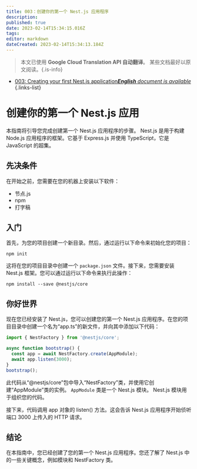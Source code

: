 ```yaml
---
title: 003：创建你的第一个 Nest.js 应用程序
description: 
published: true
date: 2023-02-14T15:34:15.016Z
tags: 
editor: markdown
dateCreated: 2023-02-14T15:34:13.184Z
---
```


> 本文已使用 **Google Cloud Translation API 自动翻译**。
某些文档最好以原文阅读。{.is-info}



- [003: Creating your first Nest.js application***English** document is available*](/en/Knowledge-base/Nest-js/Learning/003-creating-your-first-nest-js-application)
{.links-list}


# 创建你的第一个 Nest.js 应用

本指南将引导您完成创建第一个 Nest.js 应用程序的步骤。 Nest.js 是用于构建 Node.js 应用程序的框架。它基于 Express.js 并使用 TypeScript，它是 JavaScript 的超集。

## 先决条件

在开始之前，您需要在您的机器上安装以下软件：

- 节点.js
- npm
- 打字稿

## 入门

首先，为您的项目创建一个新目录。然后，通过运行以下命令来初始化您的项目：

```
npm init
```

这将在您的项目目录中创建一个 `package.json` 文件。接下来，您需要安装 Nest.js 框架。您可以通过运行以下命令来执行此操作：

```
npm install --save @nestjs/core
```

## 你好世界

现在您已经安装了 Nest.js，您可以创建您的第一个 Nest.js 应用程序。在您的项目目录中创建一个名为“app.ts”的新文件，并向其中添加以下代码：

```typescript
import { NestFactory } from '@nestjs/core';

async function bootstrap() {
  const app = await NestFactory.create(AppModule);
  await app.listen(3000);
}
bootstrap();
```

此代码从“@nestjs/core”包中导入“NestFactory”类，并使用它创建“AppModule”类的实例。 `AppModule` 类是一个 Nest.js 模块。 Nest.js 模块用于组织您的代码。

接下来，代码调用 app 对象的 listen() 方法。这会告诉 Nest.js 应用程序开始侦听端口 3000 上传入的 HTTP 请求。

## 结论

在本指南中，您已经创建了您的第一个 Nest.js 应用程序。您还了解了 Nest.js 中的一些关键概念，例如模块和 NestFactory 类。